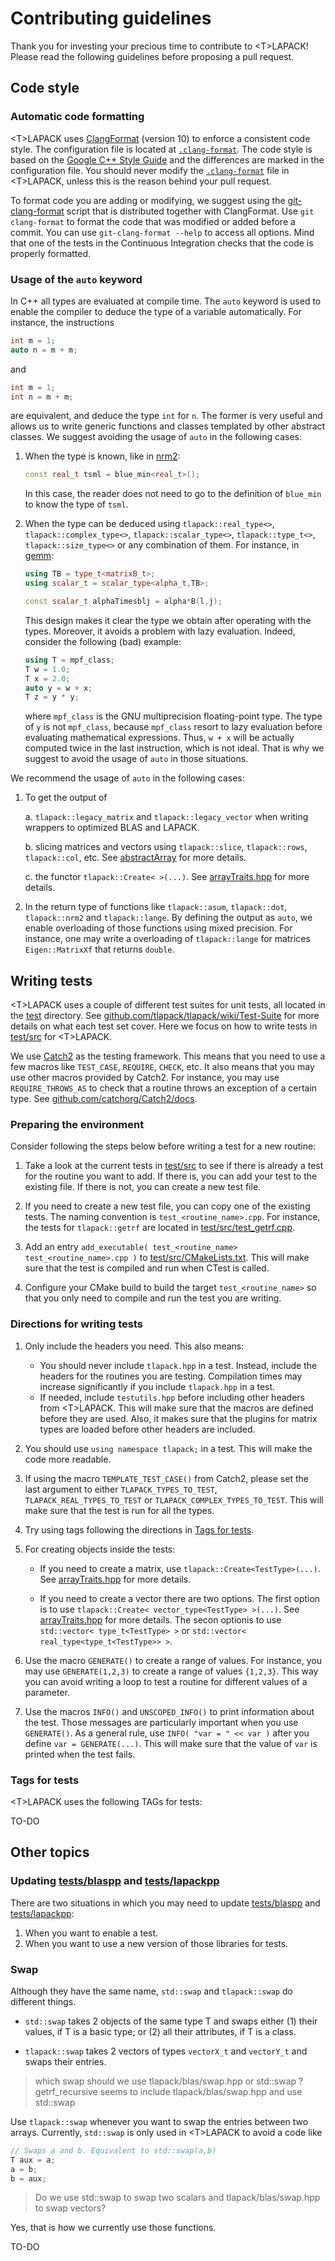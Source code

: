 # Contributing guidelines

Thank you for investing your precious time to contribute to \<T\>LAPACK! Please read the following guidelines before proposing a pull request.

## Code style

### Automatic code formatting

\<T\>LAPACK uses [ClangFormat](https://clang.llvm.org/docs/ClangFormat.html) (version 10) to enforce a consistent code style. The configuration file is located at [`.clang-format`](.clang-format). The code style is based on the [Google C++ Style Guide](https://google.github.io/styleguide/cppguide.html) and the differences are marked in the configuration file. You should never modify the [`.clang-format`](.clang-format) file in \<T\>LAPACK, unless this is the reason behind your pull request.

To format code you are adding or modifying, we suggest using the [git-clang-format](https://github.com/llvm-mirror/clang/blob/master/tools/clang-format/git-clang-format) script that is distributed together with ClangFormat. Use `git clang-format` to format the code that was modified or added before a commit. You can use `git-clang-format --help` to access all options. Mind that one of the tests in the Continuous Integration checks that the code is properly formatted.

### Usage of the `auto` keyword

In C++ all types are evaluated at compile time. The `auto` keyword is used to enable the compiler to deduce the type of a variable automatically. For instance, the instructions

```cpp
int m = 1;
auto n = m + m;
```

and 

```cpp
int m = 1;
int n = m + m;
```

are equivalent, and deduce the type `int` for `n`. The former is very useful and allows us to write generic functions and classes templated by other abstract classes. We suggest avoiding the usage of `auto` in the following cases:

1. When the type is known, like in [nrm2](include/tlapack/blas/nrm2.hpp):

    ```cpp
    const real_t tsml = blue_min<real_t>();
    ```

    In this case, the reader does not need to go to the definition of `blue_min` to know the type of `tsml`.

2. When the type can be deduced using `tlapack::real_type<>`, `tlapack::complex_type<>`, `tlapack::scalar_type<>`, `tlapack::type_t<>`, `tlapack::size_type<>` or any combination of them. For instance, in [gemm](include/tlapack/blas/gemm.hpp):

    ```cpp
    using TB = type_t<matrixB_t>;
    using scalar_t = scalar_type<alpha_t,TB>;

    const scalar_t alphaTimesblj = alpha*B(l,j);
    ```

    This design makes it clear the type we obtain after operating with the types. Moreover, it avoids a problem with lazy evaluation. Indeed, consider the following (bad) example:

    ```c++
    using T = mpf_class;
    T w = 1.0;
    T x = 2.0;
    auto y = w + x;
    T z = y * y;
    ```

    where `mpf_class` is the GNU multiprecision floating-point type. The type of `y` is not `mpf_class`, because `mpf_class` resort to lazy evaluation before evaluating mathematical expressions. Thus, `w + x` will be actually computed twice in the last instruction, which is not ideal. That is why we suggest to avoid the usage of `auto` in those situations.

We recommend the usage of `auto` in the following cases:

1. To get the output of

    a. `tlapack::legacy_matrix` and `tlapack::legacy_vector` when writing wrappers to optimized BLAS and LAPACK.

    b. slicing matrices and vectors using `tlapack::slice`, `tlapack::rows`, `tlapack::col`, etc. See [abstractArray](include/tlapack/plugins/abstractArray.hpp) for more details.
    
    c. the functor `tlapack::Create< >(...)`. See [arrayTraits.hpp](include/tlapack/base/arrayTraits.hpp) for more details.

2. In the return type of functions like `tlapack::asum`, `tlapack::dot`, `tlapack::nrm2` and `tlapack::lange`. By defining the output as `auto`, we enable overloading of those functions using mixed precision. For instance, one may write a overloading of `tlapack::lange` for matrices `Eigen::MatrixXf` that returns `double`.

## Writing tests

\<T\>LAPACK uses a couple of different test suites for unit tests, all located in the [test](test) directory. See [github.com/tlapack/tlapack/wiki/Test-Suite](https://github.com/tlapack/tlapack/wiki/Test-Suite) for more details on what each test set cover. Here we focus on how to write tests in [test/src](test/src) for \<T\>LAPACK.

We use [Catch2](https://github.com/catchorg/Catch2) as the testing framework. This means that you need to use a few macros like `TEST_CASE`, `REQUIRE`, `CHECK`, etc. It also means that you may use other macros provided by Catch2. For instance, you may use `REQUIRE_THROWS_AS` to check that a routine throws an exception of a certain type. See [github.com/catchorg/Catch2/docs](https://github.com/catchorg/Catch2/tree/devel/docs).

### Preparing the environment

Consider following the steps below before writing a test for a new routine:

1. Take a look at the current tests in [test/src](test/src) to see if there is already a test for the routine you want to add. If there is, you can add your test to the existing file. If there is not, you can create a new test file.

2. If you need to create a new test file, you can copy one of the existing tests. The naming convention is `test_<routine_name>.cpp`. For instance, the tests for `tlapack::getrf` are located in [test/src/test_getrf.cpp](test/src/test_getrf.cpp).

3. Add an entry `add_executable( test_<routine_name> test_<routine_name>.cpp )` to [test/src/CMakeLists.txt](test/src/CMakeLists.txt). This will make sure that the test is compiled and run when CTest is called.

4. Configure your CMake build to build the target `test_<routine_name>` so that you only need to compile and run the test you are writing.

### Directions for writing tests

1. Only include the headers you need. This also means:
    - You should never include `tlapack.hpp` in a test. Instead, include the headers for the routines you are testing. Compilation times may increase significantly if you include `tlapack.hpp` in a test.
    - If needed, include `testutils.hpp` before including other headers from \<T\>LAPACK. This will make sure that the macros are defined before they are used. Also, it makes sure that the plugins for matrix types are loaded before other headers are included.

2. You should use `using namespace tlapack;` in a test. This will make the code more readable.

3. If using the macro `TEMPLATE_TEST_CASE()` from Catch2, please set the last argument to either `TLAPACK_TYPES_TO_TEST`, `TLAPACK_REAL_TYPES_TO_TEST` or `TLAPACK_COMPLEX_TYPES_TO_TEST`. This will make sure that the test is run for all the types.

4. Try using tags following the directions in [Tags for tests](#tags-for-tests).

5. For creating objects inside the tests:

    - If you need to create a matrix, use `tlapack::Create<TestType>(...)`. See [arrayTraits.hpp](include/tlapack/base/arrayTraits.hpp) for more details.

    - If you need to create a vector there are two options. The first option is to use `tlapack::Create< vector_type<TestType> >(...)`. See [arrayTraits.hpp](include/tlapack/base/arrayTraits.hpp) for more details. The secon optionis to use `std::vector< type_t<TestType> >` or `std::vector< real_type<type_t<TestType>> >`.

6. Use the macro `GENERATE()` to create a range of values. For instance, you may use `GENERATE(1,2,3)` to create a range of values `{1,2,3}`. This way you can avoid writing a loop to test a routine for different values of a parameter.

7. Use the macros `INFO()` and `UNSCOPED_INFO()` to print information about the test. Those messages are particularly important when you use `GENERATE()`. As a general rule, use `INFO( "var = " << var )` after you define `var = GENERATE(...)`. This will make sure that the value of `var` is printed when the test fails.

### Tags for tests

\<T\>LAPACK uses the following TAGs for tests:

TO-DO

## Other topics

### Updating [tests/blaspp](tests/blaspp) and [tests/lapackpp](tests/lapackpp)

There are two situations in which you may need to update [tests/blaspp](tests/blaspp) and [tests/lapackpp](tests/lapackpp):
1. When you want to enable a test.
2. When you want to use a new version of those libraries for tests.

### Swap

Although they have the same name, `std::swap` and `tlapack::swap` do different things.

- `std::swap` takes 2 objects of the same type T and swaps either (1) their values, if T is a basic type; or (2) all their attributes, if T is a class.

- `tlapack::swap` takes 2 vectors of types `vectorX_t` and `vectorY_t` and swaps their entries.

> which swap should we use tlapack/blas/swap.hpp or std::swap ?
> getrf_recursive seems to include tlapack/blas/swap.hpp and use std::swap

Use `tlapack::swap` whenever you want to swap the entries between two arrays.
Currently, `std::swap` is only used in \<T\>LAPACK to avoid a code like 
```c++
// Swaps a and b. Equivalent to std::swap(a,b)
T aux = a;
a = b;
b = aux;
```

> Do we use std::swap to swap two scalars and tlapack/blas/swap.hpp to swap vectors?

Yes, that is how we currently use those functions.


TO-DO
